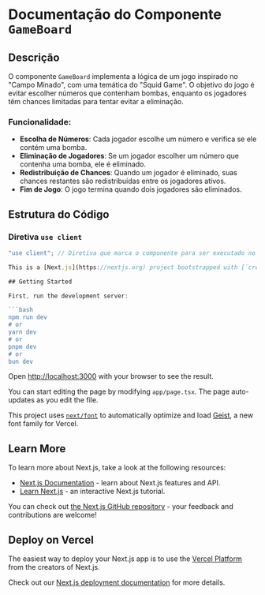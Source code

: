 # Documentação do Componente `GameBoard`

## Descrição

O componente `GameBoard` implementa a lógica de um jogo inspirado no "Campo Minado", com uma temática do "Squid Game". O objetivo do jogo é evitar escolher números que contenham bombas, enquanto os jogadores têm chances limitadas para tentar evitar a eliminação.

### Funcionalidade:
- **Escolha de Números**: Cada jogador escolhe um número e verifica se ele contém uma bomba.
- **Eliminação de Jogadores**: Se um jogador escolher um número que contenha uma bomba, ele é eliminado.
- **Redistribuição de Chances**: Quando um jogador é eliminado, suas chances restantes são redistribuídas entre os jogadores ativos.
- **Fim de Jogo**: O jogo termina quando dois jogadores são eliminados.

## Estrutura do Código

### Diretiva `use client`

```jsx
"use client"; // Diretiva que marca o componente para ser executado no lado do cliente

This is a [Next.js](https://nextjs.org) project bootstrapped with [`create-next-app`](https://nextjs.org/docs/app/api-reference/cli/create-next-app).

## Getting Started

First, run the development server:

```bash
npm run dev
# or
yarn dev
# or
pnpm dev
# or
bun dev
```

Open [http://localhost:3000](http://localhost:3000) with your browser to see the result.

You can start editing the page by modifying `app/page.tsx`. The page auto-updates as you edit the file.

This project uses [`next/font`](https://nextjs.org/docs/app/building-your-application/optimizing/fonts) to automatically optimize and load [Geist](https://vercel.com/font), a new font family for Vercel.

## Learn More

To learn more about Next.js, take a look at the following resources:

- [Next.js Documentation](https://nextjs.org/docs) - learn about Next.js features and API.
- [Learn Next.js](https://nextjs.org/learn) - an interactive Next.js tutorial.

You can check out [the Next.js GitHub repository](https://github.com/vercel/next.js) - your feedback and contributions are welcome!

## Deploy on Vercel

The easiest way to deploy your Next.js app is to use the [Vercel Platform](https://vercel.com/new?utm_medium=default-template&filter=next.js&utm_source=create-next-app&utm_campaign=create-next-app-readme) from the creators of Next.js.

Check out our [Next.js deployment documentation](https://nextjs.org/docs/app/building-your-application/deploying) for more details.
